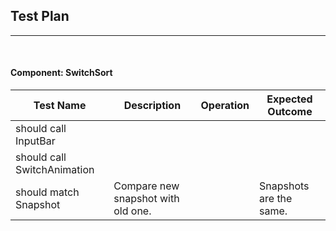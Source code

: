 ## Test Plan 
--------
<br>

#### Component: SwitchSort

|Test Name|Description|Operation|Expected Outcome|
|----|------|--------|----------------|
|should call InputBar||||
|should call SwitchAnimation||||
| should match Snapshot | Compare new snapshot with old one. |  | Snapshots are the same. |